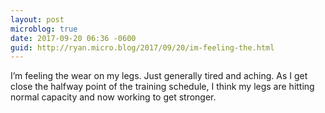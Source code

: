 ```yaml
---
layout: post
microblog: true
date: 2017-09-20 06:36 -0600
guid: http://ryan.micro.blog/2017/09/20/im-feeling-the.html
---
```

I’m feeling the wear on my legs. Just generally tired and aching. As I get close the halfway point of the training schedule, I think my legs are hitting normal capacity and now working to get stronger. 
